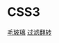 # CSS3

[毛玻璃](https://github-an.github.io/CSS3/maoboli/)
[过滤翻转](https://github-an.github.io/CSS3/filter)
